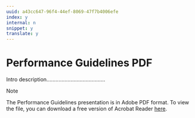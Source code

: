 ```yaml
---
uuid: a43cc647-96f4-44ef-8069-47f7b4006efe
index: y
internal: n
snippet: y
translate: y
---
```


# Performance Guidelines PDF

Intro description.......................................

>[!NOTE]
>
><p>The Performance Guidelines presentation is in Adobe PDF format. To view the file, you can download a free version of Acrobat Reader <a href="https://get.adobe.com/reader/">here</a>.</p> 
